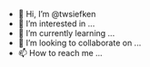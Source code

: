 - 👋 Hi, I’m @twsiefken
- 👀 I’m interested in ...
- 🌱 I’m currently learning ...
- 💞️ I’m looking to collaborate on ...
- 📫 How to reach me ...

<!---
twsiefken/twsiefken is a ✨ special ✨ repository because its `README.md` (this file) appears on your GitHub profile.
You can click the Preview link to take a look at your changes.
--->
